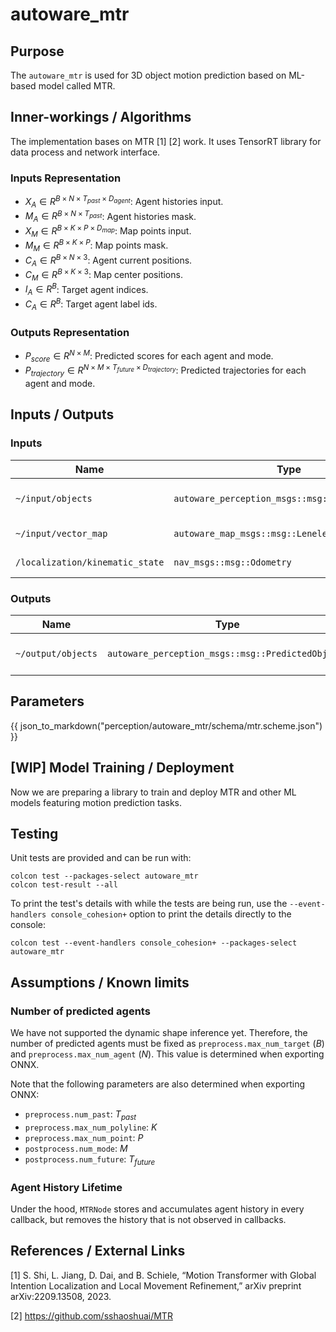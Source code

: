# autoware_mtr

## Purpose

The `autoware_mtr` is used for 3D object motion prediction based on ML-based model called MTR.

## Inner-workings / Algorithms

The implementation bases on MTR [1] [2] work. It uses TensorRT library for data process and network interface.

### Inputs Representation

- $X_A\in R^{B\times N\times T_{past}\times D_{agent}}$: Agent histories input.
- $M_A\in R^{B\times N\times T_{past}}$: Agent histories mask.
- $X_M\in R^{B\times K\times P\times D_{map}}$: Map points input.
- $M_M\in R^{B\times K\times P}$: Map points mask.
- $C_A\in R^{B\times N\times 3}$: Agent current positions.
- $C_M\in R^{B\times K\times 3}$: Map center positions.
- $I_A\in R^{B}$: Target agent indices.
- $C_A\in R^{B}$: Target agent label ids.

### Outputs Representation

- $P_{score}\in R^{N\times M}$: Predicted scores for each agent and mode.
- $P_{trajectory}\in R^{N\times M\times T_{future}\times D_{trajectory}}$: Predicted trajectories for each agent and mode.

## Inputs / Outputs

### Inputs

| Name                            | Type                                            | Description           |
| ------------------------------- | ----------------------------------------------- | --------------------- |
| `~/input/objects`               | `autoware_perception_msgs::msg::TrackedObjects` | Input tracked agents. |
| `~/input/vector_map`            | `autoware_map_msgs::msg::LeneletMapBin`         | Input vector map.     |
| `/localization/kinematic_state` | `nav_msgs::msg::Odometry`                       | Ego vehicle odometry. |

### Outputs

| Name               | Type                                              | Description               |
| ------------------ | ------------------------------------------------- | ------------------------- |
| `~/output/objects` | `autoware_perception_msgs::msg::PredictedObjects` | Predicted agents' motion. |

## Parameters

{{ json_to_markdown("perception/autoware_mtr/schema/mtr.scheme.json") }}

## [WIP] Model Training / Deployment

Now we are preparing a library to train and deploy MTR and other ML models featuring motion prediction tasks.

## Testing

Unit tests are provided and can be run with:

```shell
colcon test --packages-select autoware_mtr
colcon test-result --all
```

To print the test's details with while the tests are being run, use the `--event-handlers console_cohesion+` option to print the details directly to the console:

```shell
colcon test --event-handlers console_cohesion+ --packages-select autoware_mtr
```

## Assumptions / Known limits

### Number of predicted agents

We have not supported the dynamic shape inference yet. Therefore, the number of predicted agents must be fixed as `preprocess.max_num_target` ($B$) and `preprocess.max_num_agent` ($N$).
This value is determined when exporting ONNX.

Note that the following parameters are also determined when exporting ONNX:

- `preprocess.num_past`: $T_{past}$
- `preprocess.max_num_polyline`: $K$
- `preprocess.max_num_point`: $P$
- `postprocess.num_mode`: $M$
- `postprocess.num_future`: $T_{future}$

### Agent History Lifetime

Under the hood, `MTRNode` stores and accumulates agent history in every callback, but removes the history that is not observed in callbacks.

## References / External Links

[1] S. Shi, L. Jiang, D. Dai, and B. Schiele, “Motion Transformer with Global Intention Localization and Local Movement Refinement,” arXiv preprint arXiv:2209.13508, 2023. <!-- cspell:disable-line -->

[2] <https://github.com/sshaoshuai/MTR>
